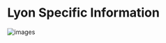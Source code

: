 # Lyon Specific Information
![images](https://github.com/user-attachments/assets/be75e724-8554-4857-8f44-810945c6d67b)
